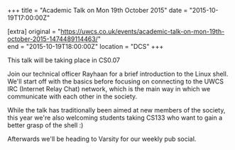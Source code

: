 +++
title = "Academic Talk on Mon 19th October 2015"
date = "2015-10-19T17:00:00Z"

[extra]
original = "https://uwcs.co.uk/events/academic-talk-on-mon-19th-october-2015-1474489114463/"    
end = "2015-10-19T18:00:00Z"
location = "DCS"
+++

This talk will be taking place in CS0.07

Join our technical officer Rayhaan for a brief introduction to the Linux shell. We'll start off with the basics before focusing on connecting to the UWCS IRC (Internet Relay Chat) network, which is the main way in which we communicate with each other in the society.

While the talk has traditionally been aimed at new members of the society, this year we're also welcoming students taking CS133 who want to gain a better grasp of the shell :)

Afterwards we'll be heading to Varsity for our weekly pub social.

